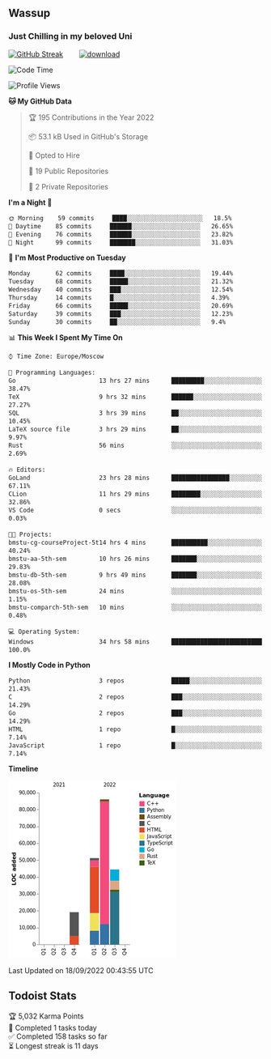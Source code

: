 ## Wassup 
### Just Chilling in my beloved Uni 

<!--
-->

[![GitHub Streak](http://github-readme-streak-stats.herokuapp.com?user=archeoss&theme=shades-of-purple&hide_border=true&date_format=j%20M%5B%20Y%5D)](https://git.io/streak-stats)&nbsp;&nbsp;&nbsp;&nbsp;&nbsp;&nbsp;&nbsp;&nbsp;[![download](https://user-images.githubusercontent.com/68448737/147796309-d8b65b1d-4dde-40d9-b03a-2b42aaa6cd43.jpeg)
](http://bmstu.ru/)

<!--START_SECTION:waka-->
![Code Time](http://img.shields.io/badge/Code%20Time-557%20hrs%2017%20mins-blue)

![Profile Views](http://img.shields.io/badge/Profile%20Views-2-blue)

**🐱 My GitHub Data** 

> 🏆 195 Contributions in the Year 2022
 > 
> 📦 53.1 kB Used in GitHub's Storage 
 > 
> 💼 Opted to Hire
 > 
> 📜 19 Public Repositories 
 > 
> 🔑 2 Private Repositories  
 > 
**I'm a Night 🦉** 

```text
🌞 Morning    59 commits     ████░░░░░░░░░░░░░░░░░░░░░   18.5% 
🌆 Daytime    85 commits     ██████░░░░░░░░░░░░░░░░░░░   26.65% 
🌃 Evening    76 commits     ██████░░░░░░░░░░░░░░░░░░░   23.82% 
🌙 Night      99 commits     ███████░░░░░░░░░░░░░░░░░░   31.03%

```
📅 **I'm Most Productive on Tuesday** 

```text
Monday       62 commits     ████░░░░░░░░░░░░░░░░░░░░░   19.44% 
Tuesday      68 commits     █████░░░░░░░░░░░░░░░░░░░░   21.32% 
Wednesday    40 commits     ███░░░░░░░░░░░░░░░░░░░░░░   12.54% 
Thursday     14 commits     █░░░░░░░░░░░░░░░░░░░░░░░░   4.39% 
Friday       66 commits     █████░░░░░░░░░░░░░░░░░░░░   20.69% 
Saturday     39 commits     ███░░░░░░░░░░░░░░░░░░░░░░   12.23% 
Sunday       30 commits     ██░░░░░░░░░░░░░░░░░░░░░░░   9.4%

```


📊 **This Week I Spent My Time On** 

```text
⌚︎ Time Zone: Europe/Moscow

💬 Programming Languages: 
Go                       13 hrs 27 mins      █████████░░░░░░░░░░░░░░░░   38.47% 
TeX                      9 hrs 32 mins       ██████░░░░░░░░░░░░░░░░░░░   27.27% 
SQL                      3 hrs 39 mins       ██░░░░░░░░░░░░░░░░░░░░░░░   10.45% 
LaTeX source file        3 hrs 29 mins       ██░░░░░░░░░░░░░░░░░░░░░░░   9.97% 
Rust                     56 mins             ░░░░░░░░░░░░░░░░░░░░░░░░░   2.69%

🔥 Editors: 
GoLand                   23 hrs 28 mins      ████████████████░░░░░░░░░   67.11% 
CLion                    11 hrs 29 mins      ████████░░░░░░░░░░░░░░░░░   32.86% 
VS Code                  0 secs              ░░░░░░░░░░░░░░░░░░░░░░░░░   0.03%

🐱‍💻 Projects: 
bmstu-cg-courseProject-5t14 hrs 4 mins       ██████████░░░░░░░░░░░░░░░   40.24% 
bmstu-aa-5th-sem         10 hrs 26 mins      ███████░░░░░░░░░░░░░░░░░░   29.83% 
bmstu-db-5th-sem         9 hrs 49 mins       ███████░░░░░░░░░░░░░░░░░░   28.08% 
bmstu-os-5th-sem         24 mins             ░░░░░░░░░░░░░░░░░░░░░░░░░   1.15% 
bmstu-comparch-5th-sem   10 mins             ░░░░░░░░░░░░░░░░░░░░░░░░░   0.48%

💻 Operating System: 
Windows                  34 hrs 58 mins      █████████████████████████   100.0%

```

**I Mostly Code in Python** 

```text
Python                   3 repos             █████░░░░░░░░░░░░░░░░░░░░   21.43% 
C                        2 repos             ███░░░░░░░░░░░░░░░░░░░░░░   14.29% 
Go                       2 repos             ███░░░░░░░░░░░░░░░░░░░░░░   14.29% 
HTML                     1 repo              █░░░░░░░░░░░░░░░░░░░░░░░░   7.14% 
JavaScript               1 repo              █░░░░░░░░░░░░░░░░░░░░░░░░   7.14%

```


**Timeline**

![Chart not found](https://raw.githubusercontent.com/archeoss/archeoss/master/charts/bar_graph.png) 


 Last Updated on 18/09/2022 00:43:55 UTC
<!--END_SECTION:waka-->

## Todoist Stats

<!-- TODO-IST:START -->
🏆  5,032 Karma Points           
🌸  Completed 1 tasks today           
✅  Completed 158 tasks so far           
⏳  Longest streak is 11 days
<!-- TODO-IST:END -->
